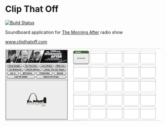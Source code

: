 # Clip That Off
[![Build Status](https://travis-ci.org/DustyShap/clipthatoff.svg?branch=master)](https://travis-ci.org/DustyShap/clipthatoffgi)

Soundboard application for [The Morning After](http://insidestl.com/radio-shows/the-morning-after) radio show

www.clipthatoff.com


![Clip That Off](static/img/clipthatoff.png)
